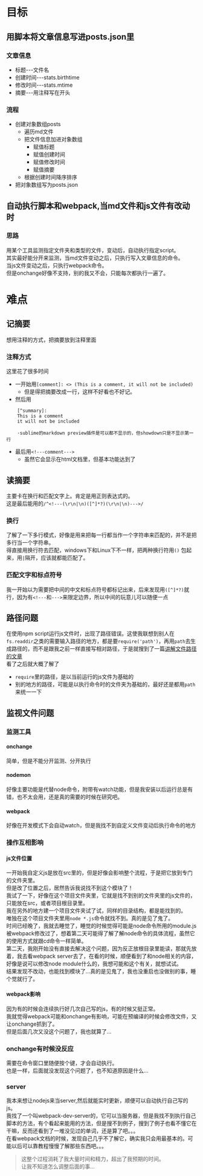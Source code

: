 [mTime]:#(1534521862987)
<!---
终于，我们要开始脱离全手动添加文章信息，进入几乎就要全自动的时代了。
--->
# 目标
## 用脚本将文章信息写进posts.json里
### 文章信息

* 标题---文件名
* 创建时间---stats.birthtime
* 修改时间---stats.mtime
* 摘要---用注释写在开头

### 流程

* 创建对象数组posts
	* 遍历md文件
	* 把文件信息加进对象数组
		* 赋值标题
		* 赋值创建时间
		* 赋值修改时间
		* 赋值摘要
	* 根据创建时间降序排序
* 把对象数组写为posts.json

## 自动执行脚本和webpack,当md文件和js文件有改动时 

### 思路
用某个工具监测指定文件夹和类型的文件，变动后，自动执行指定script。  
其实最好能分开来监测，当md文件变动之后，只执行写入文章信息的命令。  
当js文件变动之后，只执行webpack命令。  
但是onchange好像不支持，别的我又不会，只能每次都执行一遍了。


# 难点  

## 记摘要
想用注释的方式，把摘要放到注释里面
### 注释方式
这里花了很多时间

* 一开始用`[comment]: <> (This is a comment, it will not be included)`
	* 但是得把摘要改成一行，这样不好看也不好记。  
* 然后用
```
	[^summary]:
	This is a comment
	it will not be included

	·sublime的markdown preview插件是可以都不显示的，但showdown只是不显示第一行
```
* 最后用`<!---comment--->`
	* 虽然它会显示在html文档里，但基本功能达到了

## 读摘要
主要卡在换行和匹配文字上。肯定是用正则表达式的。  
这是最后能用的`/^<!---(\r\n|\n)([^]*?)(\r\n|\n)--->/`
### 换行
了解了一下多行模式，好像是用来把每一行都当作一个字符串来匹配的，并不是把多行当一个字符串。  
得直接用换行符去匹配，windows下和Linux下不一样，把两种换行符用`()` 包起来，用`|`隔开，应该就都能匹配了。  
### 匹配文字和标点符号
我一开始以为需要把中间的中文和标点符号都标记出来，后来发现用`([^]*?)`就行，因为有`<!---`和`--->`来限定边界，所以中间的玩意儿可以随便一点
## 路径问题
在使用npm script运行js文件时，出现了路径错误。这使我联想到别人在`fs.readdir`之类的需要输入路径的地方，都是要`require('path')`，再用`path`去生成路径的，而不是跟我之前一样直接写相对路径，于是就搜到了一篇[讲解文件路径的文章](https://github.com/imsobear/blog/issues/48)  
看了之后就大概了解了

* `require`里的路径，是以当前运行的js文件为基础的
* 别的地方的路径，可能是以执行命令时的文件夹为基础的，最好还是都用`path`来统一一下

## 监视文件问题
### 监测工具
#### onchange
简单，但是不能分开监测、分开执行
#### nodemon
好像主要功能是代替node命令，附带有watch功能，但是我安装以后运行总是有错，也不太会用，还是真的需要的时候在研究吧。
#### webpack
好像在开发模式下会自动watch，但是我找不到自定义文件变动后执行命令的地方
### 操作互相影响
#### js文件位置
一开始我自定义js是放在src里的，但是好像会影响整个流程，于是把它放到专门的文件夹里。  
但是改了位置之后，居然告诉我说找不到这个模块了！  
我试了一下，好像在这个项目文件夹里，它就是找不到别的文件夹里的js文件的，只能放在src，或者项目根目录里。  
我在另外的地方建一个项目文件夹试了试，同样的目录结构，都是能找到的。  
唯独在这个项目文件夹里用`node *.js`命令就找不到。真的是见了鬼了。  
时间已经晚了，我就去睡觉了，睡觉的时候觉得可能是node命令所用的module.js被webpack修改过了，想着第二天可能得了解了解node命令的具体流程，虽然它的使用方式就跟cd命令一样简单。  
第二天，我刚开始没有直接去解决这个问题，因为反正放根目录里能读，那就先放着，我去看webpack server去了，在看的时候，顺便看到了和node相关的内容，好像是说可以修改node module什么的，我想可能和这个有关，就想试试。  
结果发现不改动，也能找到模块了...真的是见鬼了，我也没重启也没做别的事，睡个觉就行了。
#### webpack影响
因为有的时候会连续执行好几次自己写的js，有的时候又挺正常。  
我就觉得webpack可能和onchange有影响，可能在预编译的时候会修改文件，又让onchange抓到了。  
但是后面几次又没这个问题了，我也就算了...
### onchange有时候没反应
需要在命令窗口里随便按个键，才会自动执行。  
也是一样，后面就没发现这个问题了，也不知道原因是什么...
### server
我本来想让nodejs来当server,然后就能实时更新，顺便可以自动执行自己写的js。  
我找了一个叫webpack-dev-server的，它可以当服务器，但是我找不到执行自己脚本的方法，有个看起来能用的方法，但是搜不到例子，搜到了例子也看不懂它在干嘛，反而还看到了一堆没见过的单词，还是算了吧。。。  
在看webpack文档的时候，发现自己几乎不了解它，确实我只会用最基本的。可能以后可以靠教程慢慢了解那些东西吧。。。

> 这整个过程消耗了我大量时间和精力，超出了我预期的时间。  
让我不知道怎么调整后面的事...

